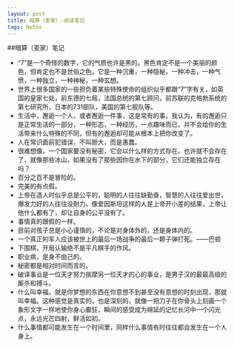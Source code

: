 ```yaml
---
layout: post
title: 暗算（麦家）-阅读笔记
tags: Notes
---
```

##暗算（麦家）笔记
- “7”是一个奇怪的数字，它的气质也许是黑的。黑色肯定不是一个美丽的颜色，但肯定也不是世俗之色。它是一种沉重，一种隐秘，一种冲击，一种气愤，一种独立，一种神秘，一种玄想。
- 世界上很多国家的一些担负着某些特殊使命的组织似乎都跟“7”字有关，如英国的皇家七处，前东德的七局，法国总统的第七顾问，前苏联的克格勃系统的第七研究所，日本的731部队，美国的第七舰队等。
- 生活中，邂逅一个人，或者邂逅一件事，这是常有的事。我认为，有的邂逅只是正常生活的一部分，一种形态，一种经历，一点趣味而已，并不会给你的生活带来什么特殊的不同，但有的邂逅却可能从根本上把你改变了。
- 人在常识面前犯错误，不叫胆大，而是愚蠢。
- 很难想像，一个国家要没有秘密，它会以什么样的方式存在。也许就不会存在了，就像那些冰山，如果没有了那些因你在水下的部分，它们还能独立存在吗？
- 百分之百不是冒险的。
- 完美的有点假。
- 上帝在造人时似乎总是公平的，聪明的人往往缺勤奋，智慧的人往往爱出世，爆发力好的人往往没耐力。像爱因斯坦这样的人是上帝开小差的结果，上帝让他什么都有了，却让自身的公平没有了。
- 事情真的跟假的一样。
- 目前对孩子总是小心谨慎的，不论是对身体外的，还是身体内的。
- 一个真正的军人应该被世上的最后一场战争的最后一颗子弹打死。——巴顿
- 下围棋，开局认输绝不是平凡棋手的作风。
- 职业病，是身不由己的。
- 秘密都是相对时间而言的。
- 破译事业是一位天才努力揣摩另一位天才的心的事业，是男子汉的最最高级的厮杀和搏斗。
- 什么叫幸福，就是你梦想的东西在你意想不到甚至没有意想的时刻出现，那就叫幸福。这种感觉是真实的，也是深刻的，就像一把刀子在你骨头上刻画一个象形文字一样地使你身心癫狂，瞬间的感受成为绵延的记忆长河中一个闪光点，永远光芒四射，鲜活如初。
- 什么事情都可能发生在一个时间里，同样什么事情有时往往都会发生在一个人身上。